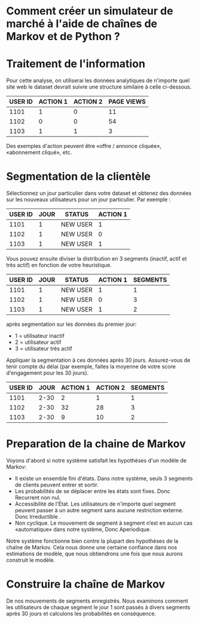 # Comment créer un simulateur de marché à l'aide de chaînes de Markov et de Python ?

# Traitement de l'information 
Pour cette analyse, on utiliserai les données analytiques de n'importe quel site web 
le dataset devrait suivre une structure similaire à celle ci-dessous. 

| USER ID | ACTION 1 | ACTION 2 | PAGE VIEWS |
|---------|----------|----------|------------|
| 1101    | 1        | 0        | 11         | 
| 1102    | 0        | 0        | 54         |
| 1103    | 1        | 1        | 3          |
          
Des exemples d'action peuvent être «offre / annonce cliquée», «abonnement cliqué», etc.

# Segmentation de la clientèle
Sélectionnez un jour particulier dans votre dataset et obtenez des données sur les nouveaux utilisateurs
pour un jour particulier. Par exemple :

| USER ID | JOUR     | STATUS   | ACTION 1   |
|---------|----------|----------|------------|
| 1101    | 1        | NEW USER | 1          | 
| 1102    | 1        | NEW USER | 0          |
| 1103    | 1        | NEW USER | 1          |

Vous pouvez ensuite diviser la distribution en 3 segments (inactif, actif et très actif)
en fonction de votre heuristique.

| USER ID | JOUR     | STATUS   | ACTION 1   | SEGMENTS |
|---------|----------|----------|------------|----------| 
| 1101    | 1        | NEW USER | 1          | 1        |
| 1102    | 1        | NEW USER | 0          | 3        | 
| 1103    | 1        | NEW USER | 1          | 2        |

après segmentation sur les données du premier jour:
 - 1 = utilisateur inactif
 - 2 = utilisateur actif 
 - 3 = utilisateur très actif
 
 Appliquer la segmentation à ces données après 30 jours. Assurez-vous de tenir compte du délai 
(par exemple, faites la moyenne de votre score d'engagement pour les 30 jours).
 
| USER ID | JOUR     | ACTION 1 | ACTION 2   | SEGMENTS |
|---------|----------|----------|------------|----------| 
| 1101    | 2-30     | 2        | 1          | 1        |
| 1102    | 2-30     | 32       | 28         | 3        | 
| 1103    | 2-30     | 9        | 10         | 2        |

# Preparation de la chaine de Markov
Voyons d'abord si notre système satisfait les hypothèses d'un modèle de Markov:
 - Il existe un ensemble fini d'états. Dans notre système, seuls 3 segments de clients peuvent entrer et sortir.
 - Les probabilités de se déplacer entre les états sont fixes. Donc Recurrent non nul.
 - Accessibilité de l'État. Les utilisateurs de n'importe quel segment peuvent passer à un autre segment sans aucune restriction externe. Donc Irreductible .
 - Non cyclique. Le mouvement de segment à segment n’est en aucun cas «automatique» dans notre système, Donc Aperiodique.
 
Notre système fonctionne bien contre la plupart des hypothèses de la chaîne de Markov. 
Cela nous donne une certaine confiance dans nos estimations de modèle, que nous obtiendrons
une fois que nous aurons construit le modèle.

# Construire la chaîne de Markov
De nos mouvements de segments enregistrés. Nous examinons comment les utilisateurs de chaque segment
le jour 1 sont passés à divers segments après 30 jours et calculons les probabilités en conséquence.
  
 
 
 
 
